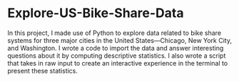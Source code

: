 # Explore-US-Bike-Share-Data
In this project, I made use of Python to explore data related to bike share systems for three major cities in the United States—Chicago, New York City, and Washington.
I wrote  a code to import the data and answer interesting questions about it by computing descriptive statistics.
I also wrote a script that takes in raw input to create an interactive experience in the terminal to present these statistics.
